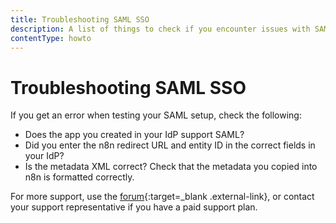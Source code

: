 ```yaml
---
title: Troubleshooting SAML SSO
description: A list of things to check if you encounter issues with SAML.
contentType: howto
---
```


# Troubleshooting SAML SSO

If you get an error when testing your SAML setup, check the following:

* Does the app you created in your IdP support SAML?
* Did you enter the n8n redirect URL and entity ID in the correct fields in your IdP?
* Is the metadata XML correct? Check that the metadata you copied into n8n is formatted correctly.

For more support, use the [forum](https://community.n8n.io/){:target=_blank .external-link}, or contact your support representative if you have a paid support plan.
